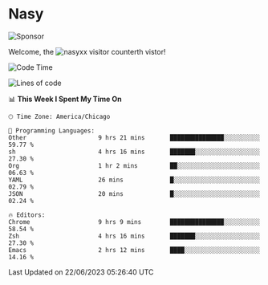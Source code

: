 # Nasy

<!--
<p align="center">
<img height="200" src="https://github-readme-stats.vercel.app/api?username=nasyxx&count_private=true&show_icons=true&theme=dracula&include_all_commits=true"/>
<img height="200" src="https://github-readme-stats.vercel.app/api/top-langs/?username=nasyxx&theme=dracula&hide=html,jupyter+notebook&count_private=true&show_icons=true"/>
</p>

  
----------------
-->

![Sponsor](https://img.shields.io/static/v1.svg?label=Sponsor&message=%E2%9D%A4&logo=GitHub&style=flat&color=pink)
 
Welcome, the ![nasyxx visitor counter](https://count.getloli.com/get/@nasyxx?theme=rule34)th vistor!
 
<!--START_SECTION:waka-->
![Code Time](http://img.shields.io/badge/Code%20Time-3%2C578%20hrs%2045%20mins-blue)

![Lines of code](https://img.shields.io/badge/From%20Hello%20World%20I%27ve%20Written-6.3%20million%20lines%20of%20code-blue)

📊 **This Week I Spent My Time On** 

```text
🕑︎ Time Zone: America/Chicago

💬 Programming Languages: 
Other                    9 hrs 21 mins       ███████████████░░░░░░░░░░   59.77 % 
sh                       4 hrs 16 mins       ███████░░░░░░░░░░░░░░░░░░   27.30 % 
Org                      1 hr 2 mins         ██░░░░░░░░░░░░░░░░░░░░░░░   06.63 % 
YAML                     26 mins             █░░░░░░░░░░░░░░░░░░░░░░░░   02.79 % 
JSON                     20 mins             █░░░░░░░░░░░░░░░░░░░░░░░░   02.24 % 

🔥 Editors: 
Chrome                   9 hrs 9 mins        ███████████████░░░░░░░░░░   58.54 % 
Zsh                      4 hrs 16 mins       ███████░░░░░░░░░░░░░░░░░░   27.30 % 
Emacs                    2 hrs 12 mins       ████░░░░░░░░░░░░░░░░░░░░░   14.16 % 
```


 Last Updated on 22/06/2023 05:26:40 UTC
<!--END_SECTION:waka-->

<!-- ![visitors](https://visitor-badge.laobi.icu/badge?page_id=nasyxx.nasyxx) -->

